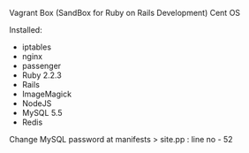 Vagrant Box (SandBox for Ruby on Rails Development)
Cent OS

Installed:
- iptables
- nginx
- passenger
- Ruby 2.2.3
- Rails
- ImageMagick
- NodeJS
- MySQL 5.5
- Redis

Change MySQL password at manifests > site.pp : line no - 52
